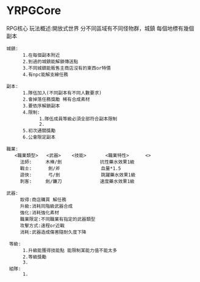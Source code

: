 # YRPGCore

RPG核心
玩法概述:開放式世界 分不同區域有不同怪物群，城鎮 每個地標有幾個副本

    城鎮: 
          1.在每個副本附近 
          2.到過的城鎮能解鎖傳送點 
          3.不同城鎮能販售主商店沒有的東西or特價 
          4.有npc能解支線任務
  
    副本: 
          1.隊伍加入(不同副本有不同人數要求) 
          2.會掉落任務獎勵 稀有合成素材 
          3.要依序解鎖副本 
          4.限制:
                1.隊伍成員等級必須全部符合副本限制 
                2.
          5.初次通關獎勵
          6.公會限定副本
  
    職業: 
       <職業類型>   <武器>    <技能>       <職業特性>      <>
         法師:     木棒/劍              抗性藥水效果1級
         戰士:      劍/斧               血量*1.5
         遊俠:      弓/劍               跳躍藥水效果1級
         刺客:     劍/鐮刀              速度藥水效果1級
  
    武器: 
         取得:商店購買 解任務
         升級:消耗同階級武器合成
         強化:消耗強化素材 
         職業限定:不同職業有指定的武器類型
         攻擊方式:遠程or近戰
         消耗:武器造成傷害隨耐久度下降
       
     等級:
          1.升級能獲得技能點 能限制某能力值不能太多
          2.等級獎勵
          3.
     組隊:
          1.
